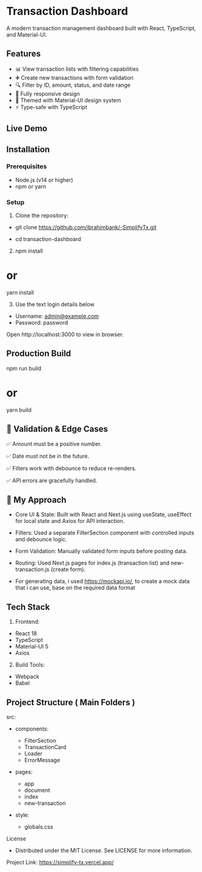 # Transaction Dashboard

A modern transaction management dashboard built with React, TypeScript, and Material-UI.

## Features

- 📊 View transaction lists with filtering capabilities
- ➕ Create new transactions with form validation
- 🔍 Filter by ID, amount, status, and date range
- 📱 Fully responsive design
- 🎨 Themed with Material-UI design system
- ⚡ Type-safe with TypeScript

## Live Demo

[View Live Demo]: https://simplify-tx.vercel.app/

## Installation

### Prerequisites

- Node.js (v14 or higher)
- npm or yarn

### Setup

1. Clone the repository:

  - git clone https://github.com/ibrahimbank/-SimplifyTx.git
  
  - cd transaction-dashboard

2. npm install
# or
yarn install

3. Use the text login details below

 - Username: admin@example.com
 - Password: password

Open http://localhost:3000 to view in browser.


## Production Build

npm run build
# or
yarn build

## 🧪 Validation & Edge Cases
✅ Amount must be a positive number.

✅ Date must not be in the future.

✅ Filters work with debounce to reduce re-renders.

✅ API errors are gracefully handled.

## 🧠 My Approach
- Core UI & State: Built with React and Next.js using useState, useEffect for local state and Axios for API interaction.

- Filters: Used a separate FilterSection component with controlled inputs and debounce logic.

- Form Validation: Manually validated form inputs before posting data.

- Routing: Used Next.js pages for index.js (transaction list) and new-transaction.js (create form).
  
- For generating data, i used https://mockapi.io/, to create a mock data that i can use, base on the required data format

## Tech Stack
1. Frontend:
- React 18
- TypeScript
- Material-UI 5
- Axios

2. Build Tools:

- Webpack
- Babel

## Project Structure ( Main Folders )
src:
  - components:      
     - FilterSection 
    - TransactionCard 
     - Loader          
     - ErrorMessage   
  - pages: 
     - app
     - document
     - index 
     - new-transaction 
  
  - style:
      - globals.css
              

License
- Distributed under the MIT License. See LICENSE for more information.


Project Link: https://simplify-tx.vercel.app/
